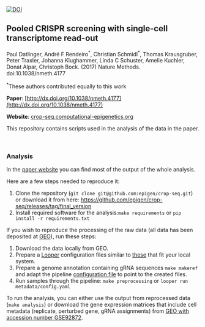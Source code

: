 [![DOI](https://zenodo.org/badge/DOI/10.5281/zenodo.247473.svg)](https://doi.org/10.5281/zenodo.247473)

## Pooled CRISPR screening with single-cell transcriptome read-out

Paul Datlinger, André F Rendeiro<sup>\*</sup>, Christian Schmidl<sup>\*</sup>, Thomas Krausgruber, Peter Traxler, Johanna Klughammer, Linda C Schuster, Amelie Kuchler, Donat Alpar, Christoph Bock. (2017) Nature Methods. doi:10.1038/nmeth.4177

<sup>\*</sup>These authors contributed equally to this work

**Paper**: [http://dx.doi.org/10.1038/nmeth.4177](http://dx.doi.org/10.1038/nmeth.4177)

**Website**: [crop-seq.computational-epigenetics.org](http://crop-seq.computational-epigenetics.org)

This repository contains scripts used in the analysis of the data in the paper.

<br>

### Analysis

In the [paper website](http://crop-seq.computational-epigenetics.org) you can find most of the output of the whole analysis.

Here are a few steps needed to reproduce it:

1. Clone the repository (`git clone git@github.com:epigen/crop-seq.git`) or download it from here: https://github.com/epigen/crop-seq/releases/tag/final_version
2. Install required software for the analysis:`make requirements` or `pip install -r requirements.txt`

If you wish to reproduce the processing of the raw data (all data has been deposited at [GEO](https://www.ncbi.nlm.nih.gov/geo/query/acc.cgi?acc=GSE92872)), run these steps:

1. Download the data locally from GEO.
2. Prepare a [Looper](https://github.com/epigen/looper) configuration files similar to [these](metadata/config.yaml) that fit your local system.
3. Prepare a genome annotation containing gRNA sequences `make makeref` and adapt the pipeline [configuration file](metadata/pipeline_config.yaml) to point to the created files.
4. Run samples through the pipeline: `make preprocessing` or `looper run metadata/config.yaml`

To run the analysis, you can either use the output from reprocessed data (`make analysis`) or download the gene expression matrices that include cell metadata (replicate, perturbed gene, gRNA assignments) from [GEO with accession number GSE92872](https://www.ncbi.nlm.nih.gov/geo/query/acc.cgi?acc=GSE92872).
